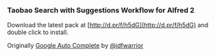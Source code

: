 ### Taobao Search with Suggestions Workflow for Alfred 2

Download the latest pack at [http://d.pr/f/h5dG](http://d.pr/f/h5dG) and double click to install. 

Originally [Google Auto Complete](jdfwarrior.tumblr.com) by [@jdfwarrior](https://twitter.com/jdfwarrior)

